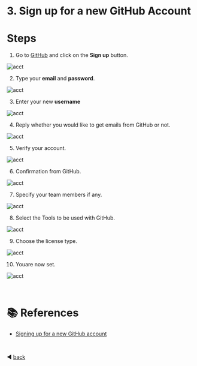 # 3. Sign up for a new GitHub Account

# Steps
1. Go to [GitHub](https://github.com/ ) and click on the **Sign up** button.

  ![acct](images/github_acct_01.png)

2. Type your **email** and **password**.

  ![acct](images/github_acct_02.png)

3. Enter your new **username**

  ![acct](images/github_acct_03.png)


4. Reply whether you would like to get emails from GitHub or not.

  ![acct](images/github_acct_04.png)

5. Verify your account.

  ![acct](images/github_acct_05.png)

6. Confirmation from GitHub.

  ![acct](images/github_acct_06.png)

7. Specify your team members if any.

  ![acct](images/github_acct_07.png)

8. Select the Tools to be used with GitHub.

  ![acct](images/github_acct_08.png)

9. Choose the license type.

  ![acct](images/github_acct_09.png)

10. Youare now set.

  ![acct](images/github_acct_10.png)


<br />

# :books: References
- [Signing up for a new GitHub account](https://docs.github.com/en/get-started/signing-up-for-github/signing-up-for-a-new-github-account)

<br />

:arrow_backward: [back](README.md#00-toc)
